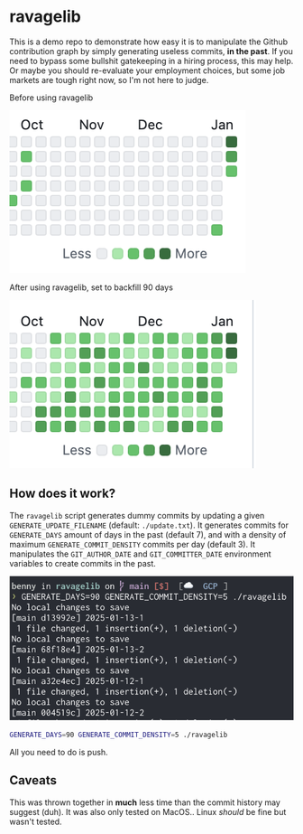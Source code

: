 # ravagelib

This is a demo repo to demonstrate how easy it is to manipulate the Github contribution graph by simply generating useless commits, **in the past**. If you need to bypass some bullshit gatekeeping in a hiring process, this may help. Or maybe you should re-evaluate your employment choices, but some job markets are tough right now, so I'm not here to judge.

Before using ravagelib

![before](./before.png)

After using ravagelib, set to backfill 90 days

![after](./after.png)

## How does it work?
The `ravagelib` script generates dummy commits by updating a given `GENERATE_UPDATE_FILENAME` (default: `./update.txt`). It generates commits for `GENERATE_DAYS` amount of days in the past (default 7), and with a density of maximum `GENERATE_COMMIT_DENSITY` commits per day (default 3). It manipulates the `GIT_AUTHOR_DATE` and `GIT_COMMITTER_DATE` environment variables to create commits in the past.

![generate](./generate.png)

```bash
GENERATE_DAYS=90 GENERATE_COMMIT_DENSITY=5 ./ravagelib
```

All you need to do is push.

## Caveats
This was thrown together in **much** less time than the commit history may suggest (duh). It was also only tested on MacOS.. Linux _should_ be fine but wasn't tested.
